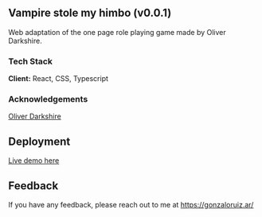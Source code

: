 ## Vampire stole my himbo (v0.0.1)

Web adaptation of the one page role playing game made by Oliver Darkshire.

### Tech Stack

**Client:** React, CSS, Typescript


### Acknowledgements

[Oliver Darkshire](https://linktr.ee/oliverdarkshire)

## Deployment

[Live demo here](https://vampire-stole-my-himbo.vercel.app/)

## Feedback

If you have any feedback, please reach out to me at https://gonzaloruiz.ar/